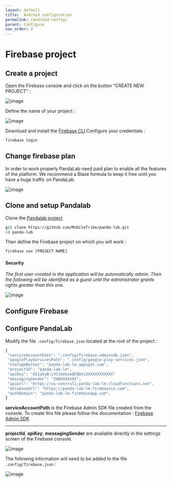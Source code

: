 ```yaml
---
layout: default
title:  Android configuration
permalink: /android-config/
parent: Configure
nav_order: 4
---
```


# Firebase project

## Create a project
Open the Firebase console and click on the button "CREATE NEW PROJECT" : 

![image](/assets/firebase/firebase-create-new-project.png)

Define the name of your project :

![image](/assets/firebase/firebase-create-new-project-name.png)

Download and install the [Firebase CLI](https://firebase.google.com/docs/cli) 
Configure your credentials :
```bash
firebase login
```

## Change firebase plan

In order to work properly PandaLab need paid plan to enable all the features of the platform. 
We recommend a Blaze formula to keep it free until you have a huge traffic on PandaLab.

![image](/assets/firebase/firebase-plan.png)


## Clone and setup Pandalab

Clone the [Pandalab project](https://github.com/MobileTribe/panda-lab) 
```bash
git clone https://github.com/MobileTribe/panda-lab.git
cd panda-lab
```

Then define the Firebase project on which you will work :
```bash
firebase use [PROJECT NAME]
```


#### Security

_The first user created in the application will be automatically admin. Then the following will be identified as a guest until the administrator grants rights greater than this one._

![image](/assets/screenshots/security.png)

## Configure Firebase



## Configure PandaLab

Modify the file `.config/firebase.json` located at the root of the project :

```javascript
{
 "serviceAccountPath": ".config/firebase-adminsdk.json",
 "googlePlayServicesPath": ".config/google-play-services.json",
 "storageBucket": "panda-lab-lm.appspot.com",
 "projectId": "panda-lab-lm",
 "apiKey": "AIzaSyB-LYCs9okzeQFQbhi3XXXXXXXXXXX"
 "messagingSender": "248XXXXXXX",
 "apiUrl": "https://us-central1-panda-lab-lm.cloudfunctions.net",
 "databaseUrl": "https://panda-lab-lm.firebaseio.com",
 "authDomain": "panda-lab-lm.firebaseapp.com",
}
```

**serviceAccountPath** is the Firebase Admin SDK file created from the console. To create this file please follow the documentation : [Firebase Admin SDK](https://firebase.google.com/docs/admin/setup)

--- 
**projectId**, **apiKey**, **messagingSender** are available directly in the settings screen of the Firebase console.

![image](/assets/firebase/firebase-config-web-create.png)

The following information will need to be added to the file `.config/firebase.json` : 

![image](/assets/firebase/firebase-config-web-created.png)



